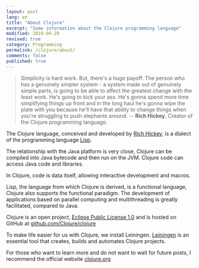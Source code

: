 ```yaml
---
layout: post
lang: en
title: "About Clojure"
excerpt: "Some information about the Clojure programming language"
modified: 2019-04-29
revised: true
category: Programming
permalink: /clojure/about/
comments: false
published: true
---
```


> Simplicity is hard work. But, there's a huge payoff. The person who has a genuinely simpler system - a system made out of genuinely simple parts, is going to be able to affect the greatest change with the least work. He's going to kick your ass. He's gonna spend more time simplifying things up front and in the long haul he's gonna wipe the plate with you because he'll have that ability to change things when you're struggling to push elephants around.
-- **Rich Hickey**, Creator of the Clojure programming language.

The Clojure language, conceived and developed by [Rich Hickey](https://www.linkedin.com/in/richhickey/it), is a dialect of the programming language [Lisp](https://it.wikipedia.org/wiki/Lisp).

The relationship with the Java platform is very close, Clojure can be compiled into Java bytecode and then run on the JVM. Clojure code can access Java code and libraries. 

In Clojure, code is data itself, allowing interactive development and macros.

Lisp, the language from which Clojure is derived, is a functional language, Clojure also supports the functional paradigm. The development of applications based on parallel computing and multithreading is greatly facilitated, compared to Java.  

Clojure is an open project, [Eclipse Public License 1.0](https://www.eclipse.org/legal/epl-v10.html) and is hosted on GitHub at [github.com/Clojure/clojure](github.com/clojure/clojure)

To make life easier for us with Clojure, we install Leiningen. 
[Leiningen](https://leiningen.org/) is an essential tool that creates, builds and automates Clojure projects.

For those who want to learn more and do not want to wait for future posts, I recommend the official website [clojure.org](https://clojure.org/)